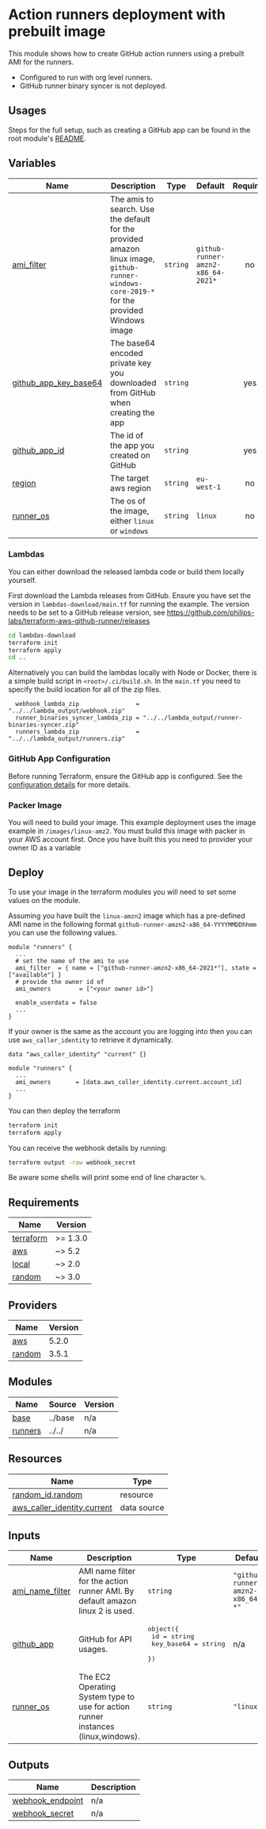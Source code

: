 # Action runners deployment with prebuilt image

This module shows how to create GitHub action runners using a prebuilt AMI for the runners.

- Configured to run with org level runners.
- GitHub runner binary syncer is not deployed.

## Usages

Steps for the full setup, such as creating a GitHub app can be found in the root module's [README](../../README.md).

## Variables

| Name | Description | Type | Default | Required |
|------|-------------|------|---------|:--------:|
| <a name="input_ami_filter"></a> [ami\_filter](#input\_ami\_filter) | The amis to search.  Use the default for the provided amazon linux image, `github-runner-windows-core-2019-*` for the provided Windows image | `string` | `github-runner-amzn2-x86_64-2021*` | no |
| <a name="input_github_app_key_base64"></a> [github\_app\_key\_base64](#input\_github\_app\_key\_base64) | The base64 encoded private key you downloaded from GitHub when creating the app | `string` | | yes |
| <a name="input_github_app_id"></a> [github\_app\_id](#input\_github\_app\_id) | The id of the app you created on GitHub | `string` | | yes |
| <a name="input_region"></a> [region](#input\_region) | The target aws region | `string` | `eu-west-1` | no |
| <a name="input_runner_os"></a> [runner\_os](#input\_runner\_os) | The os of the image, either `linux` or `windows` | `string` | `linux` | no |

### Lambdas

You can either download the released lambda code or build them locally yourself.

First download the Lambda releases from GitHub. Ensure you have set the version in `lambdas-download/main.tf` for running the example. The version needs to be set to a GitHub release version, see https://github.com/philips-labs/terraform-aws-github-runner/releases

```bash
cd lambdas-download
terraform init
terraform apply
cd ..
```

Alternatively you can build the lambdas locally with Node or Docker, there is a simple build script in `<root>/.ci/build.sh`. In the `main.tf` you need to specify the build location for all of the zip files.

```hcl
  webhook_lambda_zip                = "../../lambda_output/webhook.zip"
  runner_binaries_syncer_lambda_zip = "../../lambda_output/runner-binaries-syncer.zip"
  runners_lambda_zip                = "../../lambda_output/runners.zip"
```

### GitHub App Configuration

Before running Terraform, ensure the GitHub app is configured. See the [configuration details](../../README.md#usages) for more details.

### Packer Image

You will need to build your image. This example deployment uses the image example in `/images/linux-amz2`. You must build this image with packer in your AWS account first. Once you have built this you need to provider your owner ID as a variable

## Deploy

To use your image in the terraform modules you will need to set some values on the module.

Assuming you have built the `linux-amzn2` image which has a pre-defined AMI name in the following format `github-runner-amzn2-x86_64-YYYYMMDDhhmm` you can use the following values.

```hcl
module "runners" {
  ...
  # set the name of the ami to use
  ami_filter  = { name = ["github-runner-amzn2-x86_64-2021*"], state = ["available"] }
  # provide the owner id of
  ami_owners        = ["<your owner id>"]

  enable_userdata = false
  ...
}
```

If your owner is the same as the account you are logging into then you can use `aws_caller_identity` to retrieve it dynamically.

```hcl
data "aws_caller_identity" "current" {}

module "runners" {
  ...
  ami_owners       = [data.aws_caller_identity.current.account_id]
  ...
}
```

You can then deploy the terraform

```bash
terraform init
terraform apply
```

You can receive the webhook details by running:

```bash
terraform output -raw webhook_secret
```

Be aware some shells will print some end of line character `%`.

<!-- BEGIN_TF_DOCS -->
## Requirements

| Name | Version |
|------|---------|
| <a name="requirement_terraform"></a> [terraform](#requirement\_terraform) | >= 1.3.0 |
| <a name="requirement_aws"></a> [aws](#requirement\_aws) | ~> 5.2 |
| <a name="requirement_local"></a> [local](#requirement\_local) | ~> 2.0 |
| <a name="requirement_random"></a> [random](#requirement\_random) | ~> 3.0 |

## Providers

| Name | Version |
|------|---------|
| <a name="provider_aws"></a> [aws](#provider\_aws) | 5.2.0 |
| <a name="provider_random"></a> [random](#provider\_random) | 3.5.1 |

## Modules

| Name | Source | Version |
|------|--------|---------|
| <a name="module_base"></a> [base](#module\_base) | ../base | n/a |
| <a name="module_runners"></a> [runners](#module\_runners) | ../../ | n/a |

## Resources

| Name | Type |
|------|------|
| [random_id.random](https://registry.terraform.io/providers/hashicorp/random/latest/docs/resources/id) | resource |
| [aws_caller_identity.current](https://registry.terraform.io/providers/hashicorp/aws/latest/docs/data-sources/caller_identity) | data source |

## Inputs

| Name | Description | Type | Default | Required |
|------|-------------|------|---------|:--------:|
| <a name="input_ami_name_filter"></a> [ami\_name\_filter](#input\_ami\_name\_filter) | AMI name filter for the action runner AMI. By default amazon linux 2 is used. | `string` | `"github-runner-amzn2-x86_64-*"` | no |
| <a name="input_github_app"></a> [github\_app](#input\_github\_app) | GitHub for API usages. | <pre>object({<br>    id         = string<br>    key_base64 = string<br>  })</pre> | n/a | yes |
| <a name="input_runner_os"></a> [runner\_os](#input\_runner\_os) | The EC2 Operating System type to use for action runner instances (linux,windows). | `string` | `"linux"` | no |

## Outputs

| Name | Description |
|------|-------------|
| <a name="output_webhook_endpoint"></a> [webhook\_endpoint](#output\_webhook\_endpoint) | n/a |
| <a name="output_webhook_secret"></a> [webhook\_secret](#output\_webhook\_secret) | n/a |
<!-- END_TF_DOCS -->
